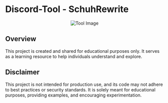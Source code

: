 # Discord-Tool - SchuhRewrite

<div style="text-align:center">
  <img src="https://schuh.wtf/resources/images/tool.png" alt="Tool Image">
</div>

## Overview

This project is created and shared for educational purposes only. It serves as a learning resource to help individuals understand and explore.

## Disclaimer

This project is not intended for production use, and its code may not adhere to best practices or security standards. It is solely meant for educational purposes, providing examples, and encouraging experimentation.
